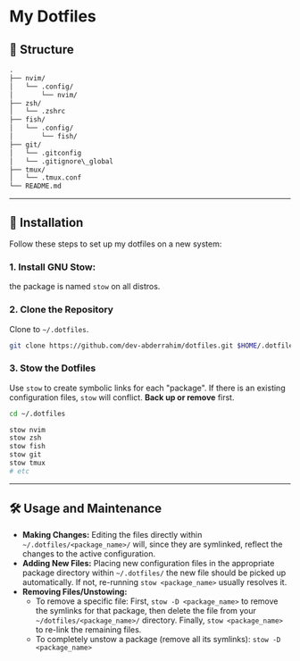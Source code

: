 # My Dotfiles

## 📂 Structure

```txt
.
├── nvim/
│   └── .config/
│       └── nvim/
├── zsh/
│   └── .zshrc
├── fish/
│   └── .config/
│       └── fish/
├── git/
│   └── .gitconfig
│   └── .gitignore\_global
├── tmux/
│   └── .tmux.conf
└── README.md
````

---

## 🚀 Installation

Follow these steps to set up my dotfiles on a new system:

### 1. Install GNU Stow: 

the package is named `stow` on all distros.

### 2. Clone the Repository

Clone to `~/.dotfiles`.

```bash
git clone https://github.com/dev-abderrahim/dotfiles.git $HOME/.dotfiles
````

### 3. Stow the Dotfiles

Use `stow` to create symbolic links for each "package".
If there is an existing configuration files, `stow` will conflict. **Back up or remove** first.

```bash
cd ~/.dotfiles

stow nvim
stow zsh
stow fish
stow git
stow tmux
# etc
```

-----

## 🛠️ Usage and Maintenance

  * **Making Changes:** Editing the files directly within `~/.dotfiles/<package_name>/` will, since they are symlinked, reflect the changes to the active configuration.
  * **Adding New Files:** Placing new configuration files in the appropriate package directory within `~/.dotfiles/` the new file should be picked up automatically. If not, re-running `stow <package_name>` usually resolves it.
  * **Removing Files/Unstowing:**
      * To remove a specific file: First, `stow -D <package_name>` to remove the symlinks for that package, then delete the file from your `~/dotfiles/<package_name>/` directory. Finally, `stow <package_name>` to re-link the remaining files.
      * To completely unstow a package (remove all its symlinks): `stow -D <package_name>`


